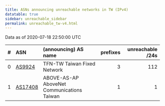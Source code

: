 ```yaml
---
title: ASNs announcing unreachable networks in TW (IPv4)
datatable: true
sidebar: unreachable_sidebar
permalink: unreachable_tw-v4.html
---
```


Data as of 2020-07-18 22:50:00 UTC


<div class="datatable-begin"></div>

|   # | ASN                                    | (announcing) AS name                       |   prefixes |   unreachable /24s |
|----:|:---------------------------------------|:-------------------------------------------|-----------:|-------------------:|
|   0 | [AS9924](unreachable_AS9924-v4.html)   | TFN-TW Taiwan Fixed Network                |          3 |                112 |
|   1 | [AS17408](unreachable_AS17408-v4.html) | ABOVE-AS-AP AboveNet Communications Taiwan |          1 |                  1 |

<div class="datatable-end"></div>